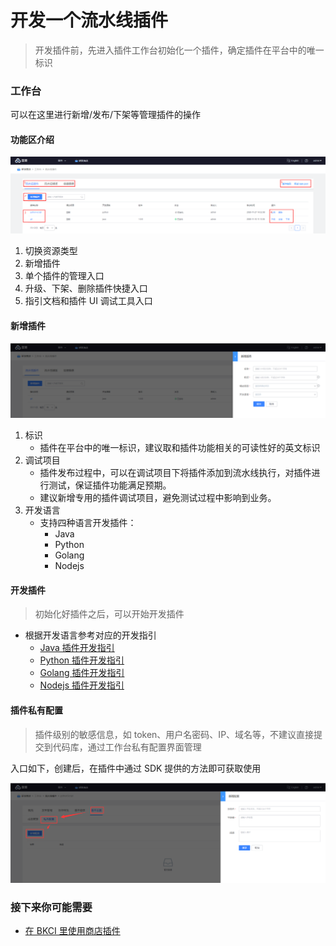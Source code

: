 # 开发一个流水线插件

> 开发插件前，先进入插件工作台初始化一个插件，确定插件在平台中的唯一标识

### 工作台 <a id="&#x5DE5;&#x4F5C;&#x53F0;"></a>

可以在这里进行新增/发布/下架等管理插件的操作

#### 功能区介绍 <a id="&#x529F;&#x80FD;&#x533A;&#x4ECB;&#x7ECD;"></a>

![](../../../.gitbook/assets/image%20%2844%29.png)

1. 切换资源类型
2. 新增插件
3. 单个插件的管理入口
4. 升级、下架、删除插件快捷入口
5. 指引文档和插件 UI 调试工具入口

#### 新增插件 <a id="&#x65B0;&#x589E;&#x63D2;&#x4EF6;"></a>

![](../../../.gitbook/assets/image%20%2830%29.png)

1. 标识
   * 插件在平台中的唯一标识，建议取和插件功能相关的可读性好的英文标识
2. 调试项目
   * 插件发布过程中，可以在调试项目下将插件添加到流水线执行，对插件进行测试，保证插件功能满足预期。
   * 建议新增专用的插件调试项目，避免测试过程中影响到业务。
3. 开发语言
   * 支持四种语言开发插件：
     * Java
     * Python
     * Golang
     * Nodejs

#### 开发插件 <a id="&#x5F00;&#x53D1;&#x63D2;&#x4EF6;"></a>

> 初始化好插件之后，可以开始开发插件

* 根据开发语言参考对应的开发指引
  * [Java 插件开发指引](plugin-dev-guide/java.md)
  * [Python 插件开发指引](plugin-dev-guide/python.md)
  * [Golang 插件开发指引](plugin-dev-guide/golang.md)
  * [Nodejs 插件开发指引](plugin-dev-guide/nodejs.md)

#### 插件私有配置 <a id="&#x63D2;&#x4EF6;&#x79C1;&#x6709;&#x914D;&#x7F6E;"></a>

> 插件级别的敏感信息，如 token、用户名密码、IP、域名等，不建议直接提交到代码库，通过工作台私有配置界面管理

入口如下，创建后，在插件中通过 SDK 提供的方法即可获取使用 

![](../../../.gitbook/assets/image%20%282%29.png)

### 接下来你可能需要 <a id="&#x63A5;&#x4E0B;&#x6765;&#x4F60;&#x53EF;&#x80FD;&#x9700;&#x8981;"></a>

* [在 BKCI 里使用商店插件](../upload-plugin.md)

